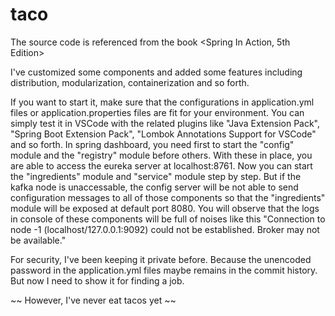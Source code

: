 # taco
The source code is referenced from the book &lt;Spring In Action, 5th Edition>

I've customized some components and added some features including distribution, modularization, containerization and so forth. 

If you want to start it, make sure that the configurations in application.yml files or application.properties files are fit for your environment. You can simply test it in VSCode with the related plugins like "Java Extension Pack", "Spring Boot Extension Pack", "Lombok Annotations Support for VSCode" and so forth. In spring dashboard, you need first to start the "config" module and the "registry" module before others. With these in place, you are able to access the eureka server at localhost:8761. Now you can start the "ingredients" module and "service" module step by step. But if the kafka node is unaccessable, the config server will be not able to send configuration messages to all of those components so that the "ingredients" module will be exposed at default port 8080. You will observe that the logs in console of these components will be full of noises like this "Connection to node -1 (localhost/127.0.0.1:9092) could not be established. Broker may not be available."

For security, I've been keeping it private before. Because the unencoded password in the application.yml files maybe remains in the commit history. But now I need to show it for finding a job.

~~ However, I've never eat tacos yet ~~

